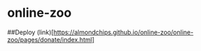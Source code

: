 # online-zoo

##Deploy (link)[https://almondchips.github.io/online-zoo/online-zoo/pages/donate/index.html]
